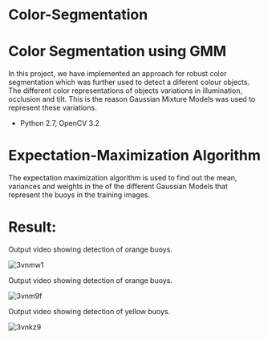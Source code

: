 # Color-Segmentation
Color Segmentation using GMM
============================

In this project, we have implemented an approach for robust color segmentation which was further used to detect a diferent colour objects. The different color representations of objects variations in illumination, occlusion and tilt. This is the reason Gaussian Mixture Models was used to represent these variations.

* Python 2.7, OpenCV 3.2

# Expectation-Maximization Algorithm
The expectation maximization algorithm is used to find out the mean, variances and weights in the of the different Gaussian Models that represent the buoys in the training images.

# Result:

Output video showing detection of orange buoys. 

![3vnmw1](https://user-images.githubusercontent.com/55011289/78616251-bef29e00-7841-11ea-928a-f6ff94a33482.gif)

Output video showing detection of orange buoys. 

![3vnm9f](https://user-images.githubusercontent.com/55011289/78616035-1ba18900-7841-11ea-8324-b5b94c8646e6.gif)

Output video showing detection of yellow buoys. 

![3vnkz9](https://user-images.githubusercontent.com/55011289/78615701-3a535000-7840-11ea-8ae6-ae6d87a3639f.gif)
